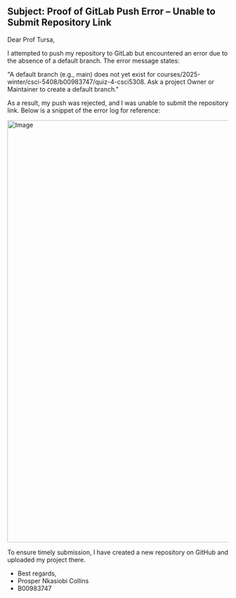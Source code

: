 
## Subject: Proof of GitLab Push Error – Unable to Submit Repository Link

Dear Prof Tursa,

I attempted to push my repository to GitLab but encountered an error due to the absence of a default branch. The error message states:

"A default branch (e.g., main) does not yet exist for courses/2025-winter/csci-5408/b00983747/quiz-4-csci5308. Ask a project Owner or Maintainer to create a default branch."

As a result, my push was rejected, and I was unable to submit the repository link. Below is a snippet of the error log for reference:


<img width="960" alt="Image" src="https://github.com/user-attachments/assets/98b99432-942b-4f56-9ba4-3246d88d3910" />


To ensure timely submission, I have created a new repository on GitHub and uploaded my project there. 

- Best regards,
- Prosper Nkasiobi Collins
- B00983747
